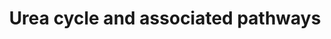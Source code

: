---
annotations:
- type: Pathway Ontology
  value: disease pathway
- type: Disease Ontology
  value: ornithine carbamoyltransferase deficiency
- type: Disease Ontology
  value: urea cycle disorder
- type: Cell Type Ontology
  value: hepatocyte
- type: Disease Ontology
  value: argininosuccinic aciduria
- type: Disease Ontology
  value: citrullinemia
- type: Disease Ontology
  value: carbamoyl phosphate synthetase I deficiency disease
- type: Pathway Ontology
  value: inborn error of urea cycle pathway
- type: Pathway Ontology
  value: urea cycle pathway
- type: Disease Ontology
  value: hyperargininemia
authors:
- IreneHemel
- DeSl
- Fehrhart
- Egonw
communities:
- IEM
- RareDiseases
description: 'The urea cycle converts toxic nitrogenous compounds to excretable urea
  in five biochemical reactions. It is also the source for endogenous arginine, ornithine
  and citrulline production. The process mainly takes place in the liver, partly in
  the mitochondria and partly in the cytoplasm of the hepatocytes. There are several
  pathways associated with  the urea cycle and with the associated disorders, parts
  of these pathways are also pictured here.   Because there is no alternative way
  to convert toxic nitrogenous compounds, defects in the enzymes or transporters can
  lead to several diseases (diseases highlighted in pink). The diseases are characterised
  by hyperammonemia, respiratory alkalosis and encephalopathy and the severity of
  the disease depends on the severity of the defect and the place of the defect in
  the cycle. Severe forms usually have an onset in infancy, while mild forms can also
  present in adulthood.  This pathway was inspired by Chapter 4 of the book of Blau
  (ISBN 3642403360 (978-3642403361)).  For the Urea cycle without additional pathways
  see: WP4571'
last-edited: 2021-11-30
organisms:
- Homo sapiens
redirect_from:
- /index.php/Pathway:WP4595
- /instance/WP4595
schema-jsonld:
- '@context': https://schema.org/
  '@id': https://wikipathways.github.io/pathways/WP4595.html
  '@type': Dataset
  creator:
    '@type': Organization
    name: WikiPathways
  description: 'The urea cycle converts toxic nitrogenous compounds to excretable
    urea in five biochemical reactions. It is also the source for endogenous arginine,
    ornithine and citrulline production. The process mainly takes place in the liver,
    partly in the mitochondria and partly in the cytoplasm of the hepatocytes. There
    are several pathways associated with  the urea cycle and with the associated disorders,
    parts of these pathways are also pictured here.   Because there is no alternative
    way to convert toxic nitrogenous compounds, defects in the enzymes or transporters
    can lead to several diseases (diseases highlighted in pink). The diseases are
    characterised by hyperammonemia, respiratory alkalosis and encephalopathy and
    the severity of the disease depends on the severity of the defect and the place
    of the defect in the cycle. Severe forms usually have an onset in infancy, while
    mild forms can also present in adulthood.  This pathway was inspired by Chapter
    4 of the book of Blau (ISBN 3642403360 (978-3642403361)).  For the Urea cycle
    without additional pathways see: WP4571'
  keywords:
  - ''
  - NH4+
  - Lactate
  - iNOS
  - ALT
  - Pyrimidine metabolism
  - Glutamate
  - semialdehyde
  - a-Ketoglutarate
  - P5CR
  - ORNT1
  - Pyruvate
  - eNOS
  - Urea
  - Nitric oxide
  - MDH2
  - Urea Cycle
  - Orotidine
  - Uracil
  - Acetyl-CoA
  - and diseases
  - (SLC25A13)
  - ASL
  - Orotate
  - 'Pyrimidine '
  - 5-carboxylate
  - Argininosuccinate
  - OAT
  - Proline
  - UMP
  - GLS2
  - Aspartate
  - L-Glutamatey-
  - FUM
  - Arginine
  - LDH
  - SLC25A12
  - Fumarate
  - N-acetylglutamate
  - NAGS
  - ASS1
  - GDH
  - CPS1
  - AST2
  - 1-Pyrroline-
  - metabolism
  - Ornithine
  - Glutamine
  - nNOS
  - OMP
  - MDH
  - Alanine
  - Oxalacetate
  - 'Aspartate '
  - Malate
  - Citrulline
  - HCO3-
  - AST
  - Carbamoyl-phosphate
  - OTC
  - Uridine
  - Citrin
  - ARG1
  - P5CS
  license: CC0
  name: Urea cycle and associated pathways
seo: CreativeWork
title: Urea cycle and associated pathways
wpid: WP4595
---